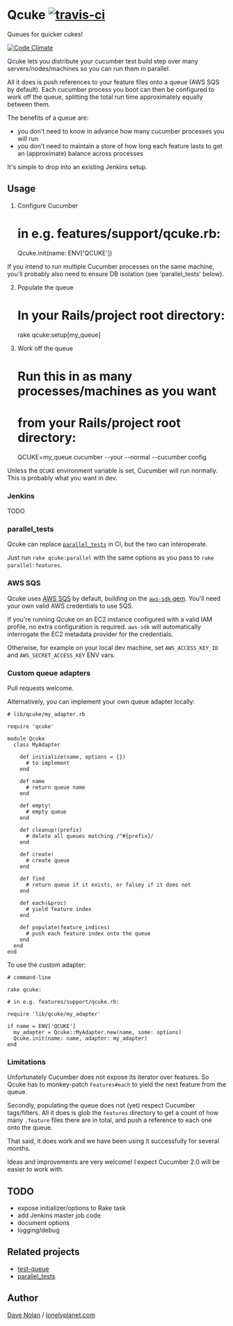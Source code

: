 Qcuke [![travis-ci](https://travis-ci.org/lonelyplanet/queuecumber.png)](https://travis-ci.org/lonelyplanet/queuecumber)
==================

Queues for quicker cukes!

[![Code Climate](https://codeclimate.com/github/lonelyplanet/queuecumber.png)](https://codeclimate.com/github/lonelyplanet/queuecumber)

Qcuke lets you distribute your cucumber test build step over
many servers/nodes/machines so you can run them in parallel.

All it does is push references to your feature files onto a queue (AWS
SQS by default). Each cucumber process you boot can then be configured
to work off the queue, splitting the total run time approximately
equally between them.

The benefits of a queue are:

 * you don't need to know in advance how many cucumber processes you
   will run
 * you don't need to maintain a store of how long each feature lasts
   to get an (approximate) balance across processes

It's simple to drop into an existing Jenkins setup.

## Usage

1) Configure Cucumber

    # in e.g. features/support/qcuke.rb:

    Qcuke.init(name: ENV['QCUKE'])

If you intend to run multiple Cucumber processes on the same machine,
you'll probably also need to ensure DB isolation (see 'parallel_tests'
below).

2) Populate the queue

     # In your Rails/project root directory:
     
     rake qcuke:setup[my_queue]

3) Work off the queue

      # Run this in as many processes/machines as you want
      # from your Rails/project root directory:
      
      QCUKE=my_queue cucumber --your --normal --cucumber config

Unless the `QCUKE` environment variable is set, Cucumber will
run normally. This is probably what you want in dev.

### Jenkins

TODO

### parallel_tests

Qcuke can replace [`parallel_tests`](https://github.com/grosser/parallel_tests) in CI,
but the two can interoperate.

Just run `rake qcuke:parallel` with the same options as you pass
to `rake parallel:features`.

### AWS SQS

Qcuke uses [AWS SQS](http://aws.amazon.com/sqs/) by default,
building on the [`aws-sdk` gem](http://docs.aws.amazon.com/AWSRubySDK/latest/).
You'll need your own valid AWS credentials to use SQS.

If you're running Qcuke on an EC2 instance configured with a valid IAM
profile, no extra configuration is required. `aws-sdk` will
automatically interrogate the EC2 metadata provider for the credentials.

Otherwise, for example on your local dev machine, set `AWS_ACCESS_KEY_ID` and
`AWS_SECRET_ACCESS_KEY` ENV vars.

### Custom queue adapters

Pull requests welcome.

Alternatively, you can implement your own queue adapter locally:

    # lib/qcuke/my_adapter.rb

    require 'qcuke'
    
    module Qcuke
      class MyAdapter

        def initialize(name, options = {})
          # to implement
        end

        def name
          # return queue name
        end
        
        def empty!
          # empty queue 
        end

        def cleanup!(prefix)
          # delete all queues matching /^#{prefix}/
        end

        def create!
          # create queue
        end

        def find
          # return queue if it exists, or falsey if it does not
        end

        def each(&proc)
          # yield feature index
        end

        def populate(feature_indices)
          # push each feature index onto the queue
        end
      end
    end

To use the custom adapter:

    # command-line

    rake qcuke:

    # in e.g. features/support/qcuke.rb:

    require 'lib/qcuke/my_adapter'
    
    if name = ENV['QCUKE']
      my_adapter = Qcuke::MyAdapter.new(name, some: options)
      Qcuke.init(name: name, adapter: my_adapter)
    end

### Limitations

Unfortunately Cucumber does not expose its iterator over features. So
Qcuke has to monkey-patch `Features#each` to yield the next feature
from the queue.

Secondly, populating the queue does not (yet) respect Cucumber
tags/filters. All it does is glob the `features` directory to get a
count of how many `.feature` files there are in total, and push a
reference to each one onto the queue.

That said, it does work and we have been using it successfully for
several months.

Ideas and improvements are very welcome! I expect Cucumber 2.0 will be
easier to work with.

## TODO

* expose initializer/options to Rake task
* add Jenkins master job code
* document options
* logging/debug

## Related projects

* [test-queue](https://github.com/tmm1/test-queue)
* [parallel_tests](https://github.com/grosser/parallel_tests)

## Author

[Dave Nolan](http://kapoq.com) / [lonelyplanet.com](http://www.lonelyplanet.com)
